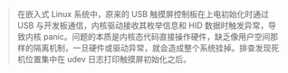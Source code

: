 > 在嵌入式 Linux 系统中，原来的 USB 触摸屏控制板在上电初始化时通过 USB 与开发板通信，内核驱动接收其枚举信息和 HID 数据时触发异常，导致内核 panic。问题的本质是内核态代码直接操作硬件，缺乏像用户空间那样的隔离机制，一旦硬件或驱动异常，就会造成整个系统挂掉。排查发现死机位置集中在 udev 日志打印触摸屏初始化之后。

